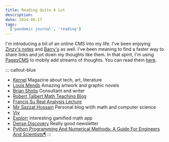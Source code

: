 ```yaml
---
title: Reading Quite A Lot
description: 
date: 2024-08-17
tags:
  ['pandemic journal', 'reading']
---
```


I'm introducing a bit of an online CMS into my life. I've been enjoying [Zinzy's notes](https://www.zinzy.website/notes/) and [Barry's](https://barryfrost.com/notes) as well. I've been meaning to find a faster way to share links and jot down my thoughts like them. In that spirit, I'm using [PagesCMS](https://pagescms.org) to mobily add streams of thoughts. You can read them [here](/stream). 

::: callout-blue
* [Kernel](https://www.kernelmag.io) Magazine about tech, art, literature
* [Louis Mendo](https://www.luismendo.com) Amazing artwork and graphic novels
* [Brian Sholis](https://www.luismendo.com) Consultant and writer
* [Robert Talbert Math Teaching Blog](https://rtalbert.org)
* [Francis Su Real Analysis Lecture](https://math.hmc.edu/su/real-analysis-youtube/)
* [Mir Sazzat Hossain](https://www.mirsazzathossain.me) Personal blog wi(th math and computer science
* [Vjy](https://vjy.me/story)
* [Explorr](https://explorr.app) interesting gamified math app
* [Dense Discovery](https://www.densediscovery.com) Really good newsletter
* [Python Programming And Numerical Methods: A Guide For Engineers And Scientists¶](https://pythonnumericalmethods.studentorg.berkeley.edu/notebooks/Index.html)
:::